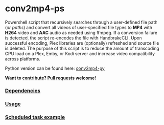 # conv2mp4-ps
Powershell script that recursively searches through a user-defined file path (*or paths*) and convert all videos of user-specified file types to **MP4** with **H264** video and **AAC** audio as needed using ffmpeg. If a conversion failure is detected, the script re-encodes the file with HandbrakeCLI. Upon successful encoding, Plex libraries are (optionally) refreshed and source file is deleted. The purpose of this script is to reduce the amount of transcoding CPU load on a Plex, Emby, or Kodi server and increase video compatibility across platforms.

Python version can be found here: <a href="https://github.com/BrianDMG/conv2mp4-py">conv2mp4-py</a>

**Want to [contribute](docs/CONTRIBUTING.md)? [Pull requests](docs/PULL_REQUEST_TEMPLATE.md) welcome!**

### **[Dependencies](docs/DEPENDENCIES.md)**

### **[Usage](docs/USAGE.md)**

### **[Scheduled task example](docs/SCHEDULED_TASK.md)**
